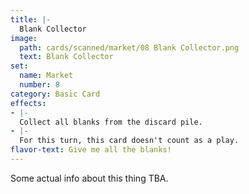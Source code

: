 ```yaml
---
title: |-
  Blank Collector
image: 
  path: cards/scanned/market/08 Blank Collector.png
  text: Blank Collector
set:
  name: Market
  number: 8
category: Basic Card
effects: 
- |-
  Collect all blanks from the discard pile.
- |-
  For this turn, this card doesn't count as a play.
flavor-text: Give me all the blanks!
---
```

Some actual info about this thing TBA.
